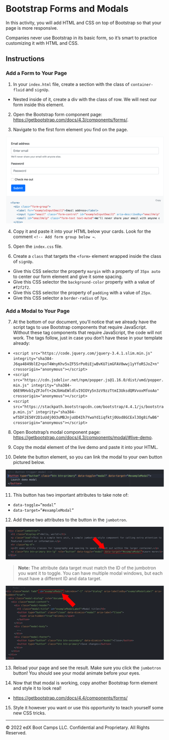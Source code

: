 # Bootstrap Forms and Modals

In this activity, you will add HTML and CSS on top of Bootstrap so that your page is more responsive. 

Companies never use Bootstrap in its basic form, so it’s smart to practice customizing it with HTML and CSS. 

## Instructions

### Add a Form to Your Page

1. In your `index.html` file, create a section with the class of `container-fluid` and `signUp`.
- Nested inside of it, create a div with the class of row. We will nest our form inside this element.

2. Open the Bootstrap form component page: https://getbootstrap.com/docs/4.3/components/forms/.

3. Navigate to the first form element you find on the page.
 
 ![Form Solution](./images/form-solution.png)

4. Copy it and paste it into your HTML below your cards. Look for the comment `<!-- Add form group below →`.

5. Open the `index.css` file.

6. Create a `class` that targets the `<form>` element wrapped inside the class of `signUp`.

- Give this CSS selector the property `margin` with a property of `35px auto` to center our form element and give it some spacing.
- Give this CSS selector the `background-color` property with a value of `#f2f2f2`.
- Give this CSS selector the property of `padding` with a value of `25px`.
- Give this CSS selector a `border-radius` of `7px`.

### Add a Modal to Your Page

7. At the bottom of our document, you’ll notice that we already have the script tags to use Bootstrap components that require JavaScript. Without these tag components that require JavaScript, the code will not work. The tags follow, just in case you don’t have these in your template already:
- `<script src="https://code.jquery.com/jquery-3.4.1.slim.min.js" integrity="sha384-J6qa4849blE2+poT4WnyKhv5vZF5SrPo0iEjwBvKU7imGFAV0wwj1yYfoRSJoZ+n" crossorigin="anonymous"></script>`
- `<script src="https://cdn.jsdelivr.net/npm/popper.js@1.16.0/dist/umd/popper.min.js" integrity="sha384-Q6E9RHvbIyZFJoft+2mJbHaEWldlvI9IOYy5n3zV9zzTtmI3UksdQRVvoxMfooAo" crossorigin="anonymous"></script>`
- `<script src="https://stackpath.bootstrapcdn.com/bootstrap/4.4.1/js/bootstrap.min.js" integrity="sha384-wfSDF2E50Y2D1uUdj0O3uMBJnjuUD4Ih7YwaYd1iqfktj0Uod8GCExl3Og8ifwB6" crossorigin="anonymous"></script>`

8. Open Bootstrap’s modal component page: https://getbootstrap.com/docs/4.3/components/modal/#live-demo.

9. Copy the modal element of the live demo and paste it into your HTML.

10. Delete the button element, so you can link the modal to your own button pictured below.

  ![Button Element](./images/button-element.png)
 
11. This button has two important attributes to take note of:
- `data-toggle=”modal”`
- `data-target=”#exampleModal”`

12. Add these two attributes to the button in the `jumbotron`.

 ![Jumbotron Attributes](./images/jumbotron-attributes.png)

> **Note:** The attribute data target must match the ID of the jumbotron you want it to toggle. You can have multiple modal windows, but each must have a different ID and data target.
  
  ![Modal Id](./images/modal-id.png)

13. Reload your page and see the result. Make sure you click the `jumbotron` button! You should see your modal animate before your eyes.

14. Now that that modal is working, copy another Bootstrap form element and style it to look real!

- https://getbootstrap.com/docs/4.4/components/forms/

15. Style it however you want or use this opportunity to teach yourself some new CSS tricks.

---

© 2022 edX Boot Camps LLC. Confidential and Proprietary. All Rights Reserved.
